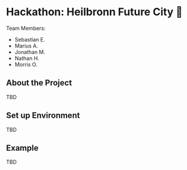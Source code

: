 # Hackathon: Heilbronn Future City 🚀

Team Members:
- Sebastian E.
- Marius A.
- Jonathan M.
- Nathan H.
- Morris O.

## About the Project
TBD

## Set up Environment
TBD

## Example
TBD